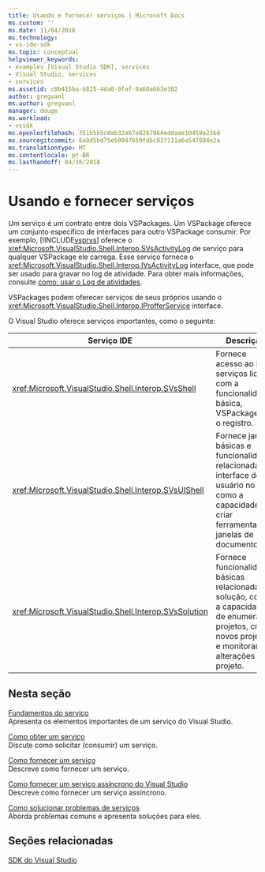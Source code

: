 ```yaml
---
title: Usando e fornecer serviços | Microsoft Docs
ms.custom: ''
ms.date: 11/04/2016
ms.technology:
- vs-ide-sdk
ms.topic: conceptual
helpviewer_keywords:
- examples [Visual Studio SDK], services
- Visual Studio, services
- services
ms.assetid: c0b415ba-b825-4da0-9faf-8a60a663e302
author: gregvanl
ms.author: gregvanl
manager: douge
ms.workload:
- vssdk
ms.openlocfilehash: 351b5b5c0ab32ab7e8267864eddaae10459a23bd
ms.sourcegitcommit: 6a9d5bd75e50947659fd6c837111a6a547884e2a
ms.translationtype: MT
ms.contentlocale: pt-BR
ms.lasthandoff: 04/16/2018
---
```

# <a name="using-and-providing-services"></a>Usando e fornecer serviços
Um serviço é um contrato entre dois VSPackages. Um VSPackage oferece um conjunto específico de interfaces para outro VSPackage consumir. Por exemplo, [!INCLUDE[vsprvs](../code-quality/includes/vsprvs_md.md)] oferece o <xref:Microsoft.VisualStudio.Shell.Interop.SVsActivityLog> de serviço para qualquer VSPackage ele carrega. Esse serviço fornece o <xref:Microsoft.VisualStudio.Shell.Interop.IVsActivityLog> interface, que pode ser usado para gravar no log de atividade. Para obter mais informações, consulte [como: usar o Log de atividades](../extensibility/how-to-use-the-activity-log.md).  
  
 VSPackages podem oferecer serviços de seus próprios usando o <xref:Microsoft.VisualStudio.Shell.Interop.IProfferService> interface.  
  
 O Visual Studio oferece serviços importantes, como o seguinte:  
  
|Serviço IDE|Descrição|  
|-----------------|-----------------|  
|<xref:Microsoft.VisualStudio.Shell.Interop.SVsShell>|Fornece acesso ao IDE serviços lidar com a funcionalidade básica, VSPackages e o registro.|  
|<xref:Microsoft.VisualStudio.Shell.Interop.SVsUIShell>|Fornece janelas básicas e funcionalidades relacionadas a interface do usuário no IDE, como a capacidade de criar ferramentas e janelas de documento.|  
|<xref:Microsoft.VisualStudio.Shell.Interop.SVsSolution>|Fornece funcionalidades básicas relacionadas à solução, como a capacidade de enumerar os projetos, criar novos projetos e monitorar as alterações do projeto.|  
  
## <a name="in-this-section"></a>Nesta seção  
 [Fundamentos do serviço](../extensibility/internals/service-essentials.md)  
 Apresenta os elementos importantes de um serviço do Visual Studio.  
  
 [Como obter um serviço](../extensibility/how-to-get-a-service.md)  
 Discute como solicitar (consumir) um serviço.  
  
 [Como fornecer um serviço](../extensibility/how-to-provide-a-service.md)  
 Descreve como fornecer um serviço.  
  
 [Como fornecer um serviço assíncrono do Visual Studio](../extensibility/how-to-provide-an-asynchronous-visual-studio-service.md)  
 Descreve como fornecer um serviço assíncrono.  
  
 [Como solucionar problemas de serviços](../extensibility/how-to-troubleshoot-services.md)  
 Aborda problemas comuns e apresenta soluções para eles.  
  
## <a name="related-sections"></a>Seções relacionadas  
 [SDK do Visual Studio](../extensibility/visual-studio-sdk.md)